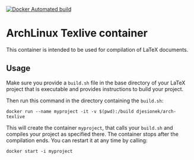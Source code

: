 [![Docker Automated build](https://img.shields.io/docker/automated/jrottenberg/ffmpeg.svg)](https://hub.docker.com/r/djesionek/arch-texlive/)

# ArchLinux Texlive container
This container is intended to be used for compilation of LaTeX documents.

## Usage
Make sure you provide a `build.sh` file in the base directory of your LaTeX 
project that is executable and provides instructions to build your project.

Then run this command in the directory containing the `build.sh`:

`docker run --name myproject -it -v $(pwd):/build djesionek/arch-texlive`

This will create the container `myproject`, that calls your `build.sh` and
compiles your project as specified there.
The container stops after the compilation ends. You can restart it at any time by calling:

`docker start -i myproject`
